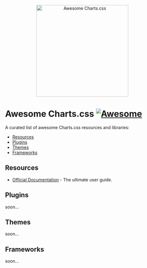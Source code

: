 <div align="center">
    <img width="300" src="https://chartscss.org/assets/img/logo-animation.svg" alt="Awesome Charts.css">
</div>

# Awesome Charts.css [![Awesome](https://cdn.rawgit.com/sindresorhus/awesome/d7305f38d29fed78fa85652e3a63e154dd8e8829/media/badge.svg)](https://github.com/sindresorhus/awesome)

A curated list of awesome Charts.css resources and libraries:

- [Resources](#resources)
- [Plugins](#plugins)
- [Themes](#themes)
- [Frameworks](#frameworks)

## Resources

- [Official Documentation](https://chartscss.org/docs/) - The ultimate user guide.

## Plugins

soon...

## Themes

soon...

## Frameworks

soon...
